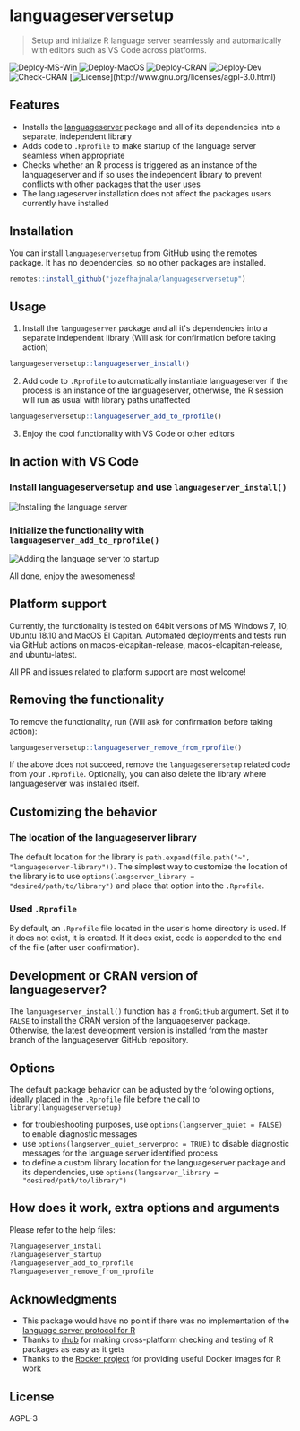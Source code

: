 # languageserversetup

> Setup and initialize R language server seamlessly and automatically with editors such as VS Code across platforms.

![Deploy-MS-Win](https://github.com/jozefhajnala/languageserversetup/workflows/deploy_win/badge.svg)
![Deploy-MacOS](https://github.com/jozefhajnala/languageserversetup/workflows/deploy_macos/badge.svg)
![Deploy-CRAN](https://github.com/jozefhajnala/languageserversetup/workflows/deploy_debian_cran/badge.svg)
![Deploy-Dev](https://github.com/jozefhajnala/languageserversetup/workflows/deploy_debian_dev/badge.svg)
![Check-CRAN](https://github.com/jozefhajnala/languageserversetup/workflows/check_cran/badge.svg)
[![License](https://img.shields.io/badge/license-AGPL%20(3.0)-success.svg?style=flat&labelColor=rgb(40,45,51))](http://www.gnu.org/licenses/agpl-3.0.html) 


## Features

* Installs the [languageserver](https://github.com/REditorSupport/languageserver) package and all of its dependencies into a separate, independent library
* Adds code to `.Rprofile` to make startup of the language server seamless when appropriate
* Checks whether an R process is triggered as an instance of the languageserver and if so uses the independent library to prevent conflicts with other packages that the user uses
* The languageserver installation does not affect the packages users currently have installed


## Installation

You can install `languageserversetup` from GitHub using the remotes package. It has no dependencies, so no other packages are installed.

```r
remotes::install_github("jozefhajnala/languageserversetup")
```


## Usage

1. Install the `languageserver` package and all it's dependencies into a separate independent library (Will ask for confirmation before taking action)

```r
languageserversetup::languageserver_install()
```

2. Add code to `.Rprofile` to automatically instantiate languageserver if the process is an instance of the languageserver, otherwise, the R session will run as usual with library paths unaffected

```r
languageserversetup::languageserver_add_to_rprofile()
```

3. Enjoy the cool functionality with VS Code or other editors


## In action with VS Code

### Install languageserversetup and use `languageserver_install()`

![Installing the language server](https://user-images.githubusercontent.com/23148397/75627074-5888b900-5bcd-11ea-8abf-8008ef0719df.gif)

### Initialize the functionality with `languageserver_add_to_rprofile()`

![Adding the language server to startup](https://user-images.githubusercontent.com/23148397/75627078-5aeb1300-5bcd-11ea-9752-448f842ac29d.gif)

All done, enjoy the awesomeness!


## Platform support

Currently, the functionality is tested on 64bit versions of MS Windows 7, 10, Ubuntu 18.10 and MacOS El Capitan. Automated deployments and tests run via GitHub actions on macos-elcapitan-release, macos-elcapitan-release, and ubuntu-latest.

All PR and issues related to platform support are most welcome! 


## Removing the functionality

To remove the functionality, run (Will ask for confirmation before taking action):

```r
languageserversetup::languageserver_remove_from_rprofile()
```

If the above does not succeed, remove the `languageserersetup` related code from your `.Rprofile`. Optionally, you can also delete the library where languageserver was installed itself.


## Customizing the behavior

### The location of the languageserver library

The default location for the library is `path.expand(file.path("~", "languageserver-library"))`. The simplest way to customize the location of the library is to use `options(langserver_library = "desired/path/to/library")` and place that option into the `.Rprofile`.

### Used `.Rprofile`

By default, an `.Rprofile` file located in the user's home directory is used. If it does not exist, it is created. If it does exist, code is appended to the end of the file (after user confirmation).


## Development or CRAN version of languageserver?

The `languageserver_install()` function has a `fromGitHub` argument. Set it to `FALSE` to install the CRAN version of the languageserver package. Otherwise, the latest development version is installed from the master branch of the languageserver GitHub repository.


## Options

The default package behavior can be adjusted by the following options, ideally placed in the `.Rprofile` file before the call to `library(languageserversetup)`

* for troubleshooting purposes, use `options(langserver_quiet = FALSE)` to enable diagnostic messages
* use `options(langserver_quiet_serverproc = TRUE)` to disable diagnostic messages for the language server identified process
* to define a custom library location for the languageserver package and its dependencies, use `options(langserver_library = "desired/path/to/library")`


## How does it work, extra options and arguments

Please refer to the help files:

```r
?languageserver_install
?languageserver_startup
?languageserver_add_to_rprofile
?languageserver_remove_from_rprofile
```

## Acknowledgments

- This package would have no point if there was no implementation of the [language server protocol for R](https://github.com/REditorSupport/languageserver)
- Thanks to [rhub](https://github.com/r-hub/rhub) for making cross-platform checking and testing of R packages as easy as it gets
- Thanks to the [Rocker project](https://www.rocker-project.org/) for providing useful Docker images for R work


## License

AGPL-3
